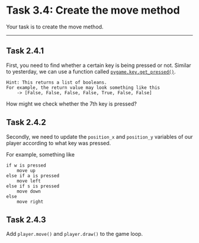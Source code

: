 # Task 3.4: Create the move method

Your task is to create the move method. 

___

## Task 2.4.1
First, you need to find whether a certain key is being pressed or not. Similar to yesterday, we can use a function called [`pygame.key.get_pressed()`](https://www.pygame.org/docs/ref/key.html#pygame.key.get_pressed). 

```
Hint: This returns a list of booleans.
For example, the return value may look something like this 
    -> [False, False, False, False, True, False, False]
```

How might we check whether the 7th key is pressed?

## Task 2.4.2
Secondly, we need to update the `position_x` and `position_y` variables of our player according to what key was pressed. 

For example, something like
```
if w is pressed
    move up
else if a is pressed
    move left
else if s is pressed
    move down
else 
    move right
```

## Task 2.4.3
Add `player.move()` and `player.draw()` to the game loop.



